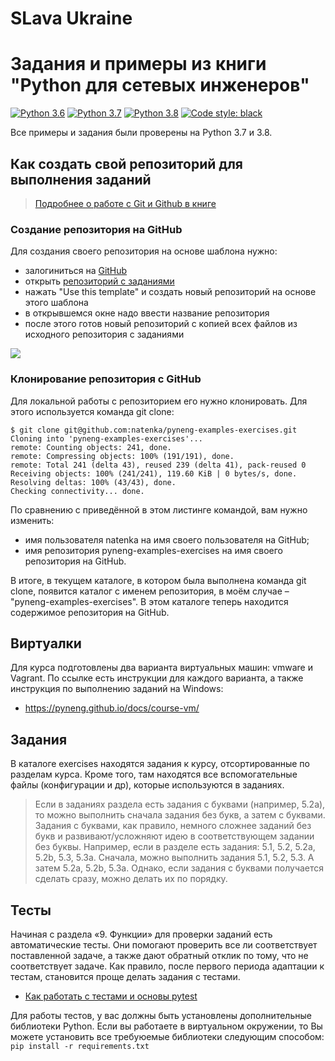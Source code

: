 # SLava Ukraine
# Задания и примеры из книги "Python для сетевых инженеров"

[![Python 3.6](https://img.shields.io/badge/python-3.6-blue.svg)](https://www.python.org/downloads/release/python-360/) [![Python 3.7](https://img.shields.io/badge/python-3.7-blue.svg)](https://www.python.org/downloads/release/python-370/) [![Python 3.8](https://img.shields.io/badge/python-3.8-blue.svg)](https://www.python.org/downloads/release/python-380/) [![Code style: black](https://img.shields.io/badge/code%20style-black-000000.svg)](https://github.com/psf/black)

Все примеры и задания были проверены на Python 3.7 и 3.8.

## Как создать свой репозиторий для выполнения заданий

> [Подробнее о работе с Git и Github в книге](https://pyneng.readthedocs.io/ru/latest/book/02_git_github/index.html)

### Создание репозитория на GitHub

Для создания своего репозитория на основе шаблона нужно:

-  залогиниться на [GitHub](https://github.com/)
-  открыть [репозиторий с заданиями](https://github.com/natenka/pyneng-examples-exercises)
-  нажать "Use this template" и создать новый репозиторий на основе этого шаблона
-  в открывшемся окне надо ввести название репозитория
-  после этого готов новый репозиторий с копией всех файлов из исходного репозитория с заданиями

![](https://raw.githubusercontent.com/natenka/PyNEng/master/images/git/github_use_template.png)

### Клонирование репозитория с GitHub

Для локальной работы с репозиторием его нужно клонировать.
Для этого используется команда git clone:

```
$ git clone git@github.com:natenka/pyneng-examples-exercises.git
Cloning into 'pyneng-examples-exercises'...
remote: Counting objects: 241, done.
remote: Compressing objects: 100% (191/191), done.
remote: Total 241 (delta 43), reused 239 (delta 41), pack-reused 0
Receiving objects: 100% (241/241), 119.60 KiB | 0 bytes/s, done.
Resolving deltas: 100% (43/43), done.
Checking connectivity... done.
```

По сравнению с приведённой в этом листинге командой, вам нужно изменить:

-  имя пользователя natenka на имя своего пользователя на GitHub;
-  имя репозитория pyneng-examples-exercises на имя своего
   репозитория на GitHub.

В итоге, в текущем каталоге, в котором была выполнена команда git clone,
появится каталог с именем репозитория, в моём случае –
"pyneng-examples-exercises". В этом каталоге теперь находится
содержимое репозитория на GitHub.

## Виртуалки

Для курса подготовлены два варианта виртуальных машин: vmware и Vagrant.
По ссылке есть инструкции для каждого варианта, а также инструкция по выполнению заданий на Windows:

* https://pyneng.github.io/docs/course-vm/


## Задания

В каталоге exercises находятся задания к курсу, отсортированные по разделам курса.
Кроме того, там находятся все вспомогательные файлы (конфигурации и др), которые используются в заданиях.

> Если в заданиях раздела есть задания с буквами (например, 5.2a), то можно выполнить сначала задания без букв, а затем с буквами. Задания с буквами, как правило, немного сложнее заданий без букв и развивают/усложняют идею в соответствующем задании без буквы.
> Например, если в разделе есть задания: 5.1, 5.2, 5.2a, 5.2b, 5.3, 5.3a.
> Сначала, можно выполнить задания 5.1, 5.2, 5.3. А затем 5.2a, 5.2b, 5.3a.
> Однако, если задания с буквами получается сделать сразу, можно делать их по порядку.

## Тесты

Начиная с раздела «9. Функции» для проверки заданий есть автоматические тесты. 
Они помогают проверить все ли соответствует поставленной задаче, а также дают обратный отклик по тому, 
что не соответствует задаче. Как правило, после первого периода адаптации к тестам, становится проще делать задания с тестами.

* [Как работать с тестами и основы pytest](https://pyneng.readthedocs.io/ru/latest/book/additional_info/pytest.html)

Для работы тестов, у вас должны быть установлены дополнительные библиотеки Python.
Если вы работаете в виртуальном окружении, то Вы можете установить все требуюемые библиотеки следующим способом:  
`pip install -r requirements.txt`
